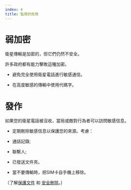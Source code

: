 ```yaml
---
index: 4
title: 監視的危險
---
```

# 弱加密

衛星傳輸是加密的，但它們仍然不安全。

許多政府都有能力擊敗這種加密。

*   避免完全使用衛星電話進行敏感通信。

*   在高度敏感的傳輸中使用代碼字。

# 發作

如果您的衛星電話被沒收，當局或敵對行為者可以訪問敏感信息。

*   定期刪除敏感信息以保護您的來源。考慮：

* 通話記錄;
* 聯繫人;
* 已發送文件夾。

*   當不要傳輸時，把SIM卡自手機上移除。

（了解[保護文件](umbrella://lesson/protecting-files) 和 [安全刪除](umbrella://lesson/safely-deleting)。)